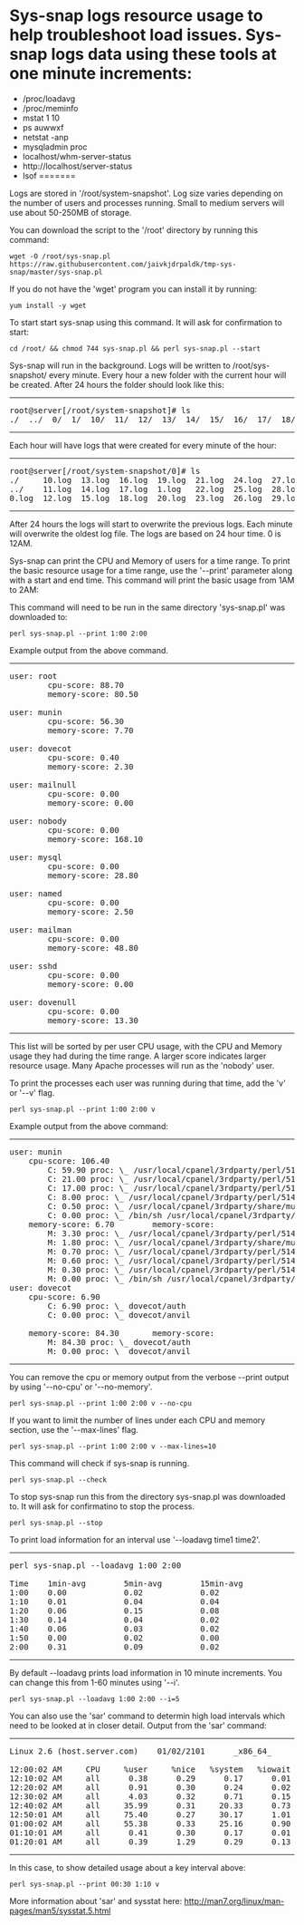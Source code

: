Sys-snap logs resource usage to help troubleshoot load issues. Sys-snap logs data using these tools at one minute increments:
=======
- /proc/loadavg
- /proc/meminfo
- mstat 1 10
- ps auwwxf
- netstat -anp
- mysqladmin proc
- localhost/whm-server-status
- http://localhost/server-status
- lsof
=======

Logs are stored in '/root/system-snapshot'. Log size varies depending on the number of users and processes running. Small to medium servers will use about 50-250MB of storage.

You can download the script to the '/root' directory by running this command:
```
wget -O /root/sys-snap.pl https://raw.githubusercontent.com/jaivkjdrpaldk/tmp-sys-snap/master/sys-snap.pl
```

If you do not have the 'wget' program you can install it by running:
```
yum install -y wget
```

To start start sys-snap using this command. It will ask for confirmation to start:
```
cd /root/ && chmod 744 sys-snap.pl && perl sys-snap.pl --start
```

Sys-snap will run in the background. Logs will be written to /root/sys-snapshot/ every minute. Every hour a new folder with the current hour will be created. After 24 hours the folder should look like this:
***
<pre>
root@server[/root/system-snapshot]# ls
./  ../  0/  1/  10/  11/  12/  13/  14/  15/  16/  17/  18/  19/  2/  20/  21/  22/  23/  3/  4/  5/  6/  7/  8/  9/  current@
</pre>
***

Each hour will have logs that were created for every minute of the hour:
***
<pre>
root@server[/root/system-snapshot/0]# ls
./     10.log  13.log  16.log  19.log  21.log  24.log  27.log  2.log   32.log  35.log  38.log  40.log  43.log  46.log  49.log  51.log  54.log  57.log  5.log  8.log
../    11.log  14.log  17.log  1.log   22.log  25.log  28.log  30.log  33.log  36.log  39.log  41.log  44.log  47.log  4.log   52.log  55.log  58.log  6.log  9.log
0.log  12.log  15.log  18.log  20.log  23.log  26.log  29.log  31.log  34.log  37.log  3.log   42.log  45.log  48.log  50.log  53.log  56.log  59.log  7.log
</pre>
***

After 24 hours the logs will start to overwrite the previous logs. Each minute will overwrite the oldest log file. The logs are based on 24 hour time. 0 is 12AM.

Sys-snap can print the CPU and Memory of users for a time range. To print the basic resource usage for a time range, use the '--print' parameter along with a start and end time. This command will print the basic usage from 1AM to 2AM:

This command will need to be run in the same directory 'sys-snap.pl' was downloaded to:
```
perl sys-snap.pl --print 1:00 2:00
```

Example output from the above command.
***
<pre>
user: root
        cpu-score: 88.70
        memory-score: 80.50

user: munin
        cpu-score: 56.30
        memory-score: 7.70

user: dovecot
        cpu-score: 0.40
        memory-score: 2.30

user: mailnull
        cpu-score: 0.00
        memory-score: 0.00

user: nobody
        cpu-score: 0.00
        memory-score: 168.10

user: mysql
        cpu-score: 0.00
        memory-score: 28.80

user: named
        cpu-score: 0.00
        memory-score: 2.50

user: mailman
        cpu-score: 0.00
        memory-score: 48.80

user: sshd
        cpu-score: 0.00
        memory-score: 0.00

user: dovenull
        cpu-score: 0.00
        memory-score: 13.30
</pre>
***

This list will be sorted by per user CPU usage, with the CPU and Memory usage they had during the time range. A larger score indicates larger resource usage. Many Apache processes will run as the 'nobody' user.

To print the processes each user was running during that time, add the 'v' or '--v' flag.
```
perl sys-snap.pl --print 1:00 2:00 v
```

Example output from the above command:
***
<pre>
user: munin
	cpu-score: 106.40
		C: 59.90 proc: \_ /usr/local/cpanel/3rdparty/perl/514/bin/perl /usr/local/cpanel/3rdparty/share/munin/munin-update
		C: 21.00 proc: \_ /usr/local/cpanel/3rdparty/perl/514/bin/perl /usr/local/cpanel/3rdparty/share/munin/munin-limits
		C: 17.00 proc: \_ /usr/local/cpanel/3rdparty/perl/514/bin/perl /usr/local/cpanel/3rdparty/share/munin/munin-graph --cron
		C: 8.00 proc: \_ /usr/local/cpanel/3rdparty/perl/514/bin/perl /usr/local/cpanel/3rdparty/share/munin/munin-html
		C: 0.50 proc: \_ /usr/local/cpanel/3rdparty/share/munin/munin-update [Munin::Master::UpdateWorker<server.com;host.server.com>]
		C: 0.00 proc: \_ /bin/sh /usr/local/cpanel/3rdparty/perl/514/bin/munin-cron
	memory-score: 6.70        memory-score:
		M: 3.30 proc: \_ /usr/local/cpanel/3rdparty/perl/514/bin/perl /usr/local/cpanel/3rdparty/share/munin/munin-update
		M: 1.80 proc: \_ /usr/local/cpanel/3rdparty/share/munin/munin-update [Munin::Master::UpdateWorker<server.com;host.server.com>]
		M: 0.70 proc: \_ /usr/local/cpanel/3rdparty/perl/514/bin/perl /usr/local/cpanel/3rdparty/share/munin/munin-limits
		M: 0.60 proc: \_ /usr/local/cpanel/3rdparty/perl/514/bin/perl /usr/local/cpanel/3rdparty/share/munin/munin-graph --cron
		M: 0.30 proc: \_ /usr/local/cpanel/3rdparty/perl/514/bin/perl /usr/local/cpanel/3rdparty/share/munin/munin-html
		M: 0.00 proc: \_ /bin/sh /usr/local/cpanel/3rdparty/perl/514/bin/munin-cron
user: dovecot
	cpu-score: 6.90
		C: 6.90 proc: \_ dovecot/auth
		C: 0.00 proc: \_ dovecot/anvil

	memory-score: 84.30       memory-score:
		M: 84.30 proc: \_ dovecot/auth
		M: 0.00 proc: \_ dovecot/anvil
</pre>
***

You can remove the cpu or memory output from the verbose --print output by using '--no-cpu' or '--no-memory'.
```
perl sys-snap.pl --print 1:00 2:00 v --no-cpu
```

If you want to limit the number of lines under each CPU and memory section, use the '--max-lines' flag.
```
perl sys-snap.pl --print 1:00 2:00 v --max-lines=10
```

This command will check if sys-snap is running.
```
perl sys-snap.pl --check
```

To stop sys-snap run this from the directory sys-snap.pl was downloaded to. It will ask for confirmatino to stop the process.
```
perl sys-snap.pl --stop
```

To print load information for an interval use '--loadavg time1 time2'.
***
<pre>
perl sys-snap.pl --loadavg 1:00 2:00

Time    1min-avg        5min-avg        15min-avg
1:00    0.00            0.02            0.02
1:10    0.01            0.04            0.04
1:20    0.06            0.15            0.08
1:30    0.14            0.04            0.02
1:40    0.06            0.03            0.02
1:50    0.00            0.02            0.00
2:00    0.31            0.09            0.02
</pre>
***

By default --loadavg prints load information in 10 minute increments. You can change this from 1-60 minutes using '--i'.
```
perl sys-snap.pl --loadavg 1:00 2:00 --i=5
```

You can also use the 'sar' command to determin high load intervals which need to be looked at in closer detail.
Output from the 'sar' command:
***
<pre>
Linux 2.6 (host.server.com)    01/02/2101      _x86_64_        (24 CPU)

12:00:02 AM     CPU     %user     %nice   %system   %iowait    %steal     %idle
12:10:02 AM     all      0.38      0.29      0.17      0.01      0.04     99.11
12:20:02 AM     all      0.91      0.30      0.24      0.02      0.05     98.49
12:30:02 AM     all      4.03      0.32      0.71      0.15      0.10     94.69
12:40:02 AM     all     35.99      0.31     20.33      0.73      0.26     50.34
12:50:01 AM     all     75.40      0.27     30.17      1.01      0.04     00.12
01:00:02 AM     all     55.38      0.33     25.16      0.90      0.02     20.10
01:10:01 AM     all      0.41      0.30      0.17      0.01      0.05     99.06
01:20:01 AM     all      0.39      1.29      0.29      0.13      0.05     97.84
</pre>
***

In this case, to show detailed usage about a key interval above:
```
perl sys-snap.pl --print 00:30 1:10 v
```

More information about 'sar' and sysstat here:
http://man7.org/linux/man-pages/man5/sysstat.5.html
